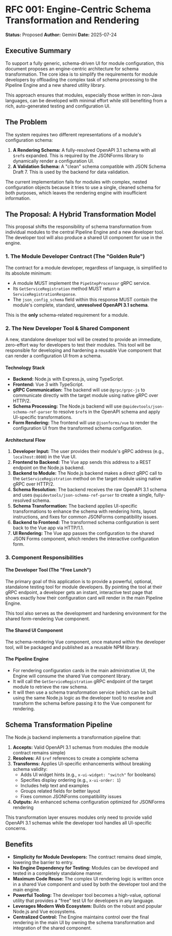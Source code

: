 
# RFC 001: Engine-Centric Schema Transformation and Rendering

**Status:** Proposed
**Author:** Gemini
**Date:** 2025-07-24

## Executive Summary

To support a fully generic, schema-driven UI for module configuration, this document proposes an engine-centric architecture for schema transformation. The core idea is to simplify the requirements for module developers by offloading the complex task of schema processing to the Pipeline Engine and a new shared utility library.

This approach ensures that modules, especially those written in non-Java languages, can be developed with minimal effort while still benefiting from a rich, auto-generated testing and configuration UI.

## The Problem

The system requires two different representations of a module's configuration schema:

1.  **A Rendering Schema:** A fully-resolved OpenAPI 3.1 schema with all `$ref`s expanded. This is required by the JSONForms library to dynamically render a configuration UI.
2.  **A Validation Schema:** A "clean" schema compatible with JSON Schema Draft 7. This is used by the backend for data validation.

The current implementation fails for modules with complex, nested configuration objects because it tries to use a single, cleaned schema for both purposes, which leaves the rendering engine with insufficient information.

## The Proposal: A Hybrid Transformation Model

This proposal shifts the responsibility of schema transformation from individual modules to the central Pipeline Engine and a new developer tool. The developer tool will also produce a shared UI component for use in the engine.

### 1. The Module Developer Contract (The "Golden Rule")

The contract for a module developer, regardless of language, is simplified to its absolute minimum:

*   A module MUST implement the `PipeStepProcessor` gRPC service.
*   Its `GetServiceRegistration` method MUST return a `ServiceRegistrationResponse`.
*   The `json_config_schema` field within this response MUST contain the module's complete, standard, **unresolved OpenAPI 3.1 schema**.

This is the **only** schema-related requirement for a module.

### 2. The New Developer Tool & Shared Component

A new, standalone developer tool will be created to provide an immediate, zero-effort way for developers to test their modules. This tool will be responsible for developing and hardening a reusable Vue component that can render a configuration UI from a schema.

#### Technology Stack

*   **Backend:** Node.js with Express.js, using TypeScript.
*   **Frontend:** Vue 3 with TypeScript.
*   **gRPC Communication:** The backend will use `@grpc/grpc-js` to communicate directly with the target module using native gRPC over HTTP/2.
*   **Schema Processing:** The Node.js backend will use `@apidevtools/json-schema-ref-parser` to resolve `$ref`s in the OpenAPI schema and apply UI-specific transformations.
*   **Form Rendering:** The frontend will use `@jsonforms/vue` to render the configuration UI from the transformed schema configuration.

#### Architectural Flow

1.  **Developer Input:** The user provides their module's gRPC address (e.g., `localhost:8080`) in the Vue UI.
2.  **Frontend to Backend:** The Vue app sends this address to a REST endpoint on the Node.js backend.
3.  **Backend to Module:** The Node.js backend makes a direct gRPC call to the `GetServiceRegistration` method on the target module using native gRPC over HTTP/2.
4.  **Schema Resolution:** The backend receives the raw OpenAPI 3.1 schema and uses `@apidevtools/json-schema-ref-parser` to create a single, fully-resolved schema.
5.  **Schema Transformation:** The backend applies UI-specific transformations to enhance the schema with rendering hints, layout instructions, and fixes for common JSONForms compatibility issues.
6.  **Backend to Frontend:** The transformed schema configuration is sent back to the Vue app via HTTP/1.1.
7.  **UI Rendering:** The Vue app passes the configuration to the shared JSON Forms component, which renders the interactive configuration form.

### 3. Component Responsibilities

#### The Developer Tool (The "Free Lunch")

The primary goal of this application is to provide a powerful, optional, standalone testing tool for module developers. By pointing the tool at their gRPC endpoint, a developer gets an instant, interactive test page that shows exactly how their configuration card will render in the main Pipeline Engine.

This tool also serves as the development and hardening environment for the shared form-rendering Vue component.

#### The Shared UI Component

The schema-rendering Vue component, once matured within the developer tool, will be packaged and published as a reusable NPM library.

#### The Pipeline Engine

*   For rendering configuration cards in the main administrative UI, the Engine will consume the shared Vue component library.
*   It will call the `GetServiceRegistration` gRPC endpoint of the target module to retrieve the raw schema.
*   It will then use a schema transformation service (which can be built using the same Node.js logic as the developer tool) to resolve and transform the schema before passing it to the Vue component for rendering.

## Schema Transformation Pipeline

The Node.js backend implements a transformation pipeline that:

1.  **Accepts:** Valid OpenAPI 3.1 schemas from modules (the module contract remains simple)
2.  **Resolves:** All `$ref` references to create a complete schema
3.  **Transforms:** Applies UI-specific enhancements without breaking schema validity:
    *   Adds UI widget hints (e.g., `x-ui-widget: "switch"` for booleans)
    *   Specifies display ordering (e.g., `x-ui-order: 1`)
    *   Includes help text and examples
    *   Groups related fields for better layout
    *   Fixes common JSONForms compatibility issues
4.  **Outputs:** An enhanced schema configuration optimized for JSONForms rendering

This transformation layer ensures modules only need to provide valid OpenAPI 3.1 schemas while the developer tool handles all UI-specific concerns.

## Benefits

*   **Simplicity for Module Developers:** The contract remains dead simple, lowering the barrier to entry.
*   **No Engine Dependency for Testing:** Modules can be developed and tested in a completely standalone manner.
*   **Maximum Code Reuse:** The complex UI rendering logic is written once in a shared Vue component and used by both the developer tool and the main engine.
*   **Powerful Tooling:** The developer tool becomes a high-value, optional utility that provides a "free" test UI for developers in any language.
*   **Leverages Modern Web Ecosystem:** Builds on the robust and popular Node.js and Vue ecosystems.
*   **Centralized Control:** The Engine maintains control over the final rendering in the main UI by owning the schema transformation and integration of the shared component.
